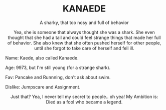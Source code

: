 <h1 align="center">KANAEDE</h1>
<p align="center">A sharky, that too nosy and full of behavior</p>
<p align="center">
  Yea, she is someone that always thought she was a shark. She even thought that she had a tail and could feel strange things that made her full of behavior.
  She also knew that she often pushed herself for other people, until she forgot to take care of herself and fell ill.
</p>

Name: Kaede, also called Kanaede.

Age: 9973, but I'm still young (for a strange shark).

Fav: Pancake and Runnning, don't ask about swim.

Dislike: Jumpscare and Assignment.

<p align="center">Just that? Yea, I never tell my secret to people.. oh yea! My Ambition is: Died as a fool who became a legend.</p>
